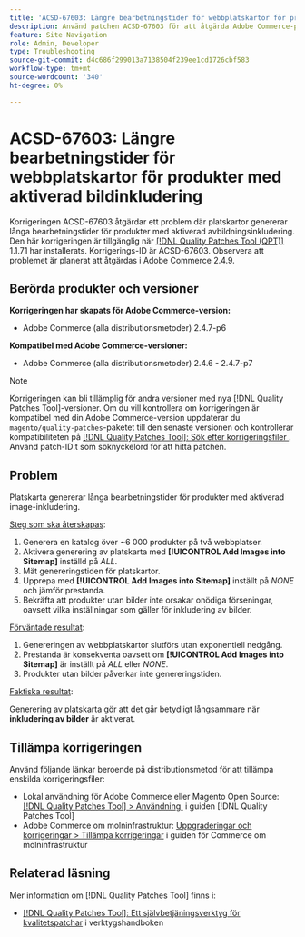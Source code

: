 ```yaml
---
title: 'ACSD-67603: Längre bearbetningstider för webbplatskartor för produkter med aktiverad bildinkludering'
description: Använd patchen ACSD-67603 för att åtgärda Adobe Commerce-problemet där generering av platskartor för produkter med bilder orsakade exponentiell avmattning.
feature: Site Navigation
role: Admin, Developer
type: Troubleshooting
source-git-commit: d4c686f299013a7138504f239ee1cd1726cbf583
workflow-type: tm+mt
source-wordcount: '340'
ht-degree: 0%

---
```



# ACSD-67603: Längre bearbetningstider för webbplatskartor för produkter med aktiverad bildinkludering

Korrigeringen ACSD-67603 åtgärdar ett problem där platskartor genererar långa bearbetningstider för produkter med aktiverad avbildningsinkludering. Den här korrigeringen är tillgänglig när [[!DNL Quality Patches Tool (QPT)]](/help/tools/quality-patches-tool/quality-patches-tool-to-self-serve-quality-patches.md) 1.1.71 har installerats. Korrigerings-ID är ACSD-67603. Observera att problemet är planerat att åtgärdas i Adobe Commerce 2.4.9.

## Berörda produkter och versioner

**Korrigeringen har skapats för Adobe Commerce-version:**

* Adobe Commerce (alla distributionsmetoder) 2.4.7-p6

**Kompatibel med Adobe Commerce-versioner:**

* Adobe Commerce (alla distributionsmetoder) 2.4.6 - 2.4.7-p7

>[!NOTE]
>
>Korrigeringen kan bli tillämplig för andra versioner med nya [!DNL Quality Patches Tool]-versioner. Om du vill kontrollera om korrigeringen är kompatibel med din Adobe Commerce-version uppdaterar du `magento/quality-patches`-paketet till den senaste versionen och kontrollerar kompatibiliteten på [[!DNL Quality Patches Tool]: Sök efter korrigeringsfiler &#x200B;](https://experienceleague.adobe.com/tools/commerce-quality-patches/index.html?lang=sv-SE). Använd patch-ID:t som söknyckelord för att hitta patchen.

## Problem

Platskarta genererar långa bearbetningstider för produkter med aktiverad image-inkludering.

<u>Steg som ska återskapas</u>:

1. Generera en katalog över ~6 000 produkter på två webbplatser.
1. Aktivera generering av platskarta med **[!UICONTROL Add Images into Sitemap]** inställd på *ALL*.
1. Mät genereringstiden för platskartor.
1. Upprepa med **[!UICONTROL Add Images into Sitemap]** inställt på *NONE* och jämför prestanda.
1. Bekräfta att produkter utan bilder inte orsakar onödiga förseningar, oavsett vilka inställningar som gäller för inkludering av bilder.

<u>Förväntade resultat</u>:

1. Genereringen av webbplatskartor slutförs utan exponentiell nedgång.
1. Prestanda är konsekventa oavsett om **[!UICONTROL Add Images into Sitemap]** är inställt på *ALL* eller *NONE*.
1. Produkter utan bilder påverkar inte genereringstiden.

<u>Faktiska resultat</u>:

Generering av platskarta gör att det går betydligt långsammare när **inkludering av bilder** är aktiverat.

## Tillämpa korrigeringen

Använd följande länkar beroende på distributionsmetod för att tillämpa enskilda korrigeringsfiler:

* Lokal användning för Adobe Commerce eller Magento Open Source: [[!DNL Quality Patches Tool] > Användning &#x200B;](/help/tools/quality-patches-tool/usage.md) i guiden [!DNL Quality Patches Tool]
* Adobe Commerce om molninfrastruktur: [Uppgraderingar och korrigeringar > Tillämpa korrigeringar](https://experienceleague.adobe.com/docs/commerce-cloud-service/user-guide/develop/upgrade/apply-patches.html?lang=sv-SE) i guiden för Commerce om molninfrastruktur

## Relaterad läsning

Mer information om [!DNL Quality Patches Tool] finns i:

* [[!DNL Quality Patches Tool]: Ett självbetjäningsverktyg för kvalitetspatchar](/help/tools/quality-patches-tool/quality-patches-tool-to-self-serve-quality-patches.md) i verktygshandboken
